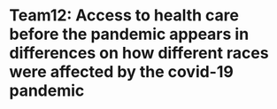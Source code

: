 # Team12: Access to health care before the pandemic appears in differences on how different races were affected by the covid-19 pandemic
